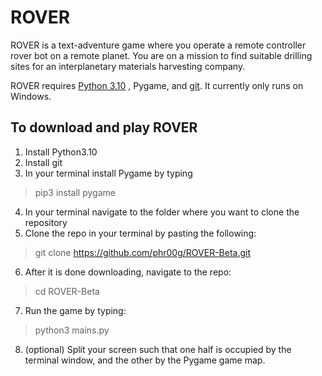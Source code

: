 # ROVER
ROVER is a text-adventure game where you operate a remote controller rover bot on a remote planet. You are on a mission to find suitable drilling sites for an interplanetary materials harvesting company. 


ROVER requires <a href= 'https://www.python.org/downloads/' >Python 3.10</a> , Pygame, and <a href= 'https://git-scm.com/downloads' >git</a>. It currently only runs on Windows. 
## To download and play ROVER
1. Install Python3.10
2. Install git
3. In your terminal install Pygame by typing
 > pip3 install pygame
4. In your terminal navigate to the folder where you want to clone the repository
5. Clone the repo in your terminal by pasting the following:
> git clone https://github.com/phr00g/ROVER-Beta.git
6. After it is done downloading, navigate to the repo:
> cd ROVER-Beta
7. Run the game by typing:
> python3 mains.py
8. (optional) Split your screen such that one half is occupied by the terminal window, and the other by the Pygame game map.
> 
